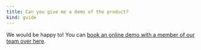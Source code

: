 ```yaml
---
title: Can you give me a demo of the product?
kind: guide
---
```


We would be happy to! You can [book an online demo with a member of our team over here][1].

[1]: https://www.cloudcraft.co/request-demo
